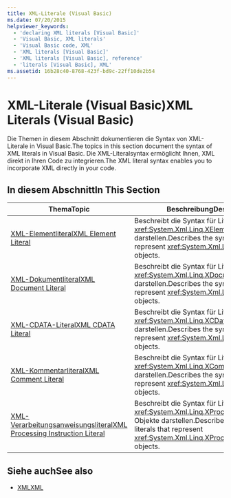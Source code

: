```yaml
---
title: XML-Literale (Visual Basic)
ms.date: 07/20/2015
helpviewer_keywords:
  - 'declaring XML literals [Visual Basic]'
  - 'Visual Basic, XML literals'
  - 'Visual Basic code, XML'
  - 'XML literals [Visual Basic]'
  - 'XML literals [Visual Basic], reference'
  - 'literals [Visual Basic], XML'
ms.assetid: 16b28c40-8768-423f-bd9c-22ff10de2b54
---
```

# <a name="xml-literals-visual-basic"></a><span data-ttu-id="c6ec8-102">XML-Literale (Visual Basic)</span><span class="sxs-lookup"><span data-stu-id="c6ec8-102">XML Literals (Visual Basic)</span></span>
<span data-ttu-id="c6ec8-103">Die Themen in diesem Abschnitt dokumentieren die Syntax von XML-Literale in Visual Basic.</span><span class="sxs-lookup"><span data-stu-id="c6ec8-103">The topics in this section document the syntax of XML literals in Visual Basic.</span></span> <span data-ttu-id="c6ec8-104">Die XML-Literalsyntax ermöglicht Ihnen, XML direkt in Ihren Code zu integrieren.</span><span class="sxs-lookup"><span data-stu-id="c6ec8-104">The XML literal syntax enables you to incorporate XML directly in your code.</span></span>  
  
## <a name="in-this-section"></a><span data-ttu-id="c6ec8-105">In diesem Abschnitt</span><span class="sxs-lookup"><span data-stu-id="c6ec8-105">In This Section</span></span>  
  
|<span data-ttu-id="c6ec8-106">Thema</span><span class="sxs-lookup"><span data-stu-id="c6ec8-106">Topic</span></span>|<span data-ttu-id="c6ec8-107">Beschreibung</span><span class="sxs-lookup"><span data-stu-id="c6ec8-107">Description</span></span>|  
|-----------|-----------------|  
|[<span data-ttu-id="c6ec8-108">XML-Elementliteral</span><span class="sxs-lookup"><span data-stu-id="c6ec8-108">XML Element Literal</span></span>](../../../visual-basic/language-reference/xml-literals/xml-element-literal.md)|<span data-ttu-id="c6ec8-109">Beschreibt die Syntax für Literale, die <xref:System.Xml.Linq.XElement>-Objekte darstellen.</span><span class="sxs-lookup"><span data-stu-id="c6ec8-109">Describes the syntax for literals that represent <xref:System.Xml.Linq.XElement> objects.</span></span>|  
|[<span data-ttu-id="c6ec8-110">XML-Dokumentliteral</span><span class="sxs-lookup"><span data-stu-id="c6ec8-110">XML Document Literal</span></span>](../../../visual-basic/language-reference/xml-literals/xml-document-literal.md)|<span data-ttu-id="c6ec8-111">Beschreibt die Syntax für Literale, die <xref:System.Xml.Linq.XDocument>-Objekte darstellen.</span><span class="sxs-lookup"><span data-stu-id="c6ec8-111">Describes the syntax for literals that represent <xref:System.Xml.Linq.XDocument> objects.</span></span>|  
|[<span data-ttu-id="c6ec8-112">XML-CDATA-Literal</span><span class="sxs-lookup"><span data-stu-id="c6ec8-112">XML CDATA Literal</span></span>](../../../visual-basic/language-reference/xml-literals/xml-cdata-literal.md)|<span data-ttu-id="c6ec8-113">Beschreibt die Syntax für Literale, die <xref:System.Xml.Linq.XCData>-Objekte darstellen.</span><span class="sxs-lookup"><span data-stu-id="c6ec8-113">Describes the syntax for literals that represent <xref:System.Xml.Linq.XCData> objects.</span></span>|  
|[<span data-ttu-id="c6ec8-114">XML-Kommentarliteral</span><span class="sxs-lookup"><span data-stu-id="c6ec8-114">XML Comment Literal</span></span>](../../../visual-basic/language-reference/xml-literals/xml-comment-literal.md)|<span data-ttu-id="c6ec8-115">Beschreibt die Syntax für Literale, die <xref:System.Xml.Linq.XComment>-Objekte darstellen.</span><span class="sxs-lookup"><span data-stu-id="c6ec8-115">Describes the syntax for literals that represent <xref:System.Xml.Linq.XComment> objects.</span></span>|  
|[<span data-ttu-id="c6ec8-116">XML-Verarbeitungsanweisungsliteral</span><span class="sxs-lookup"><span data-stu-id="c6ec8-116">XML Processing Instruction Literal</span></span>](../../../visual-basic/language-reference/xml-literals/xml-processing-instruction-literal.md)|<span data-ttu-id="c6ec8-117">Beschreibt die Syntax für Literale, die <xref:System.Xml.Linq.XProcessingInstruction>-Objekte darstellen.</span><span class="sxs-lookup"><span data-stu-id="c6ec8-117">Describes the syntax for literals that represent <xref:System.Xml.Linq.XProcessingInstruction> objects.</span></span>|  
  
## <a name="see-also"></a><span data-ttu-id="c6ec8-118">Siehe auch</span><span class="sxs-lookup"><span data-stu-id="c6ec8-118">See also</span></span>
- [<span data-ttu-id="c6ec8-119">XML</span><span class="sxs-lookup"><span data-stu-id="c6ec8-119">XML</span></span>](../../../visual-basic/programming-guide/language-features/xml/index.md)
